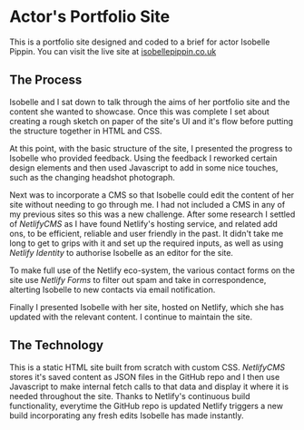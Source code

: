 # Actor's Portfolio Site
This is a portfolio site designed and coded to a brief for actor Isobelle Pippin. You can visit the live site at [isobellepippin.co.uk](isobellepippin.co.uk)

## The Process
Isobelle and I sat down to talk through the aims of her portfolio site and the content she wanted to showcase. Once this was complete I set about creating a rough sketch on paper of the site's UI and it's flow before putting the structure together in HTML and CSS. 

At this point, with the basic structure of the site, I presented the progress to Isobelle who provided feedback. Using the feedback I reworked certain design elements and then used Javascript to add in some nice touches, such as the changing headshot photograph. 

Next was to incorporate a CMS so that Isobelle could edit the content of her site without needing to go through me. I had not included a CMS in any of my previous sites so this was a new challenge. After some research I settled of *NetlifyCMS* as I have found Netlify's hosting service, and related add ons, to be efficient, reliable and user friendly in the past. It didn't take me long to get to grips with it and set up the required inputs, as well as using *Netlify Identity* to authorise Isobelle as an editor for the site.

To make full use of the Netlify eco-system, the various contact forms on the site use *Netlify Forms* to filter out spam and take in correspondence, alterting Isobelle to new contacts via email notification.

Finally I presented Isobelle with her site, hosted on Netlify, which she has updated with the relevant content. I continue to maintain the site.

## The Technology
This is a static HTML site built from scratch with custom CSS. *NetlifyCMS* stores it's saved content as JSON files in the GitHub repo and I then use Javascript to make internal fetch calls to that data and display it where it is needed throughout the site. Thanks to Netlify's continuous build functionality, everytime the GitHub repo is updated Netlify triggers a new build incorporating any fresh edits Isobelle has made instantly.